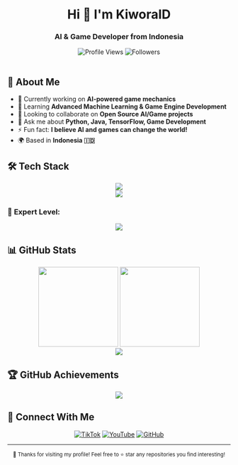 <div align="center">
  <h1>Hi 👋 I'm KiworaID</h1>
  <h3>AI & Game Developer from Indonesia</h3>

  <img src="https://komarev.com/ghpvc/?username=KiworaID&style=flat-square&color=58A6FF" alt="Profile Views"/>
  <img src="https://img.shields.io/github/followers/KiworaID?style=flat-square&color=58A6FF" alt="Followers"/>
</div>

<br/>

## 🚀 About Me

- 🔭 Currently working on **AI-powered game mechanics**
- 🌱 Learning **Advanced Machine Learning & Game Engine Development**
- 👯 Looking to collaborate on **Open Source AI/Game projects**
- 💬 Ask me about **Python, Java, TensorFlow, Game Development**
- ⚡ Fun fact: **I believe AI and games can change the world!**
- 🌍 Based in **Indonesia 🇮🇩**

## 🛠️ Tech Stack

<div align="center">
  <img src="https://skillicons.dev/icons?i=php,html,css,js,python,mysql,lua" />
  <br/>
  <img src="https://img.shields.io/badge/HeidiSQL-4479A1?style=for-the-badge&logo=mysql&logoColor=white"/>
</div>

### 💪 **Expert Level:**
<div align="center">
  <img src="https://img.shields.io/badge/PHP-777BB4?style=for-the-badge&logo=php&logoColor=white&labelColor=777BB4&color=4F5D95"/>
</div>

## 📊 GitHub Stats

<div align="center">
  <img height="180em" src="https://github-readme-stats.vercel.app/api?username=KiworaID&show_icons=true&theme=tokyonight&include_all_commits=true&count_private=true&hide_border=true"/>
  <img height="180em" src="https://github-readme-stats.vercel.app/api/top-langs/?username=KiworaID&layout=compact&langs_count=8&theme=tokyonight&hide_border=true"/>
</div>

<div align="center">
  <img src="https://github-readme-streak-stats.herokuapp.com/?user=KiworaID&theme=tokyonight&hide_border=true"/>
</div>

## 🏆 GitHub Achievements

<div align="center">
  <img src="https://github-profile-trophy.vercel.app/?username=KiworaID&theme=tokyonight&no-frame=true&no-bg=true&margin-w=4&row=2&column=3"/>
</div>

## 🤝 Connect With Me

<div align="center">

[![TikTok](https://img.shields.io/badge/TikTok-000000?style=for-the-badge&logo=tiktok&logoColor=white)](https://www.tiktok.com/@kiworaid)
[![YouTube](https://img.shields.io/badge/YouTube-FF0000?style=for-the-badge&logo=youtube&logoColor=white)](https://www.youtube.com/@kiworaid)
[![GitHub](https://img.shields.io/badge/GitHub-181717?style=for-the-badge&logo=github&logoColor=white)](https://github.com/KiworaID)

</div>

---

<div align="center">
  <sub>💙 Thanks for visiting my profile! Feel free to ⭐ star any repositories you find interesting!</sub>
</div>
